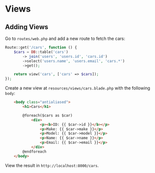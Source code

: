 # Views

## Adding Views

Go to `routes/web.php` and add a new route to fetch the cars:


```php
Route::get('/cars', function () {
    $cars = DB::table('cars')
        -> join('users', 'users.id', 'cars.id')
        ->select('users.name', 'users.email', 'cars.*')
        ->get();

    return view('cars', ['cars' => $cars]);
});
```

Create a new view at `resources/views/cars.blade.php` with the following `body`:

```html
    <body class="antialiased">
        <h1>Cars</h1>

        @foreach($cars as $car)
            <div>
                <p><b>ID: {{ $car->id }}</b></p>
                <p>Make: {{ $car->make }}</p>
                <p>Model: {{ $car->model }}</p>
                <p>Name: {{ $car->name }}</p>
                <p>Email: {{ $car->email }}</p>
            </div>
        @endforeach
    </body>
```


View the result in `http://localhost:8000/cars`.

